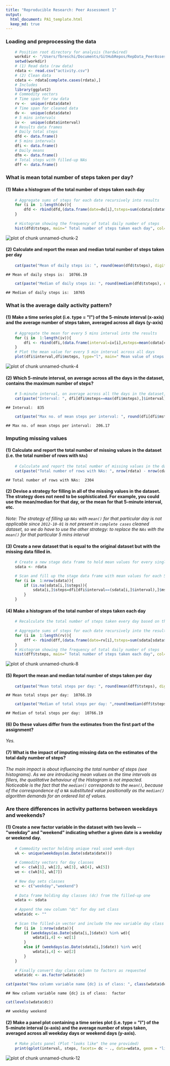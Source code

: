 ```yaml
---
title: "Reproducible Research: Peer Assessment 1"
output: 
  html_document: PA1_template.html
  keep_md: true
---
```


### Loading and preprocessing the data


```r
    # Position root directory for analysis (hardwired)
    workdir <- "/Users/fbreschi/Documents/GitHubRepos/RepData_PeerAssessment1"
    setwd(workdir)    
    # (1) Read data (raw data)
    rdata <- read.csv("activity.csv")    
    # (2) Clean data
    cdata <- rdata[complete.cases(rdata),]
    # Includes
    library(ggplot2)
    # Commodity vectors    
    # Time span for raw data
    rv <-  unique(rdata$date)  
    # Time span for cleaned data
    dv <-  unique(cdata$date)    
    # 5 mins intervals
    iv <-  unique(cdata$interval)    
    # Results data frames    
    # Daily total steps
    dfd <- data.frame()   
    # 5 mins intervals
    dfi <- data.frame()
    # Daily means
    dfm <- data.frame()  
    # Total steps with filled-up NAs
    dff <- data.frame()
```

### What is mean total number of steps taken per day?

#### (1) Make a histogram of the total number of steps taken each day


```r
    # Aggregate sums of steps for each date recursively into results
    for (i in  1:length(dv)){ 
        dfd <- rbind(dfd,(data.frame(date=dv[i],tsteps=sum(cdata[cdata$date==dv[i],]$steps))))
    }
    
    # Histogram showing the frequency of total daily number of steps 
    hist(dfd$tsteps, main=" Total number of steps taken each day", col="yellow", breaks=5, xlab="Number of steps", xlim=c(0,25000),ylim=c(0,30))
```

![plot of chunk unnamed-chunk-2](figure/unnamed-chunk-2-1.png) 

#### (2) Calculate and report the mean and median total number of steps taken per day


```r
    cat(paste("Mean of daily steps is: ", round(mean(dfd$tsteps), digits=2)))
```

```
## Mean of daily steps is:  10766.19
```

```r
    cat(paste("Median of daily steps is: ", round(median(dfd$tsteps), digits=2)))
```

```
## Median of daily steps is:  10765
```

### What is the average daily activity pattern?
#### (1) Make a time series plot (i.e. type = "l") of the 5-minute interval (x-axis) and the average number of steps taken, averaged across all days (y-axis)


```r
    # Aggregate the mean for every 5 mins interval into the results
    for (i in  1:length(iv)){ 
        dfi <- rbind(dfi,(data.frame(interval=iv[i],msteps=mean(cdata[cdata$interval==iv[i],]$steps))))
    }   
    # Plot the mean value for every 5 min interval across all days
    plot(dfi$interval,dfi$msteps, type="l", main=" Mean value of steps per 5 mins interval", xlab="5 mins intervals", ylab="Average steps", xlim=c(0,2500),ylim=c(0,250), col="blue")
```

![plot of chunk unnamed-chunk-4](figure/unnamed-chunk-4-1.png) 

#### (2) Which 5-minute interval, on average across all the days in the dataset, contains the maximum number of steps?


```r
    # 5-minute interval, on average across all the days in the dataset, containing the maximum number of steps
    cat(paste("Interval: ", dfi[dfi$msteps==max(dfi$msteps),]$interval))
```

```
## Interval:  835
```

```r
    cat(paste("Max no. of mean steps per interval: ", round(dfi[dfi$msteps==max(dfi$msteps),]$msteps, digits=2)))
```

```
## Max no. of mean steps per interval:  206.17
```

### Imputing missing values

#### (1) Calculate and report the total number of missing values in the dataset (i.e. the total number of rows with ```NAs```)

```r
    # Calculate and report the total number of missing values in the dataset
    cat(paste("Total number of rows with NAs: ", nrow(rdata) - nrow(cdata)))
```

```
## Total number of rows with NAs:  2304
```

#### (2) Devise a strategy for filling in all of the missing values in the dataset. The strategy does not need to be sophisticated. For example, you could use the mean/median for that day, or the mean for that 5-minute interval, etc.
*Note: The strategy of filling up ```NAs``` with ```mean()``` for that particular day is not applicable since ```2012-10-01``` is not present in ```complete cases``` cleaned dataset, so we do have to use the other strategy: to replace the ```NAs``` with the ```mean()``` for that particular 5 mins interval*

#### (3) Create a new dataset that is equal to the original dataset but with the missing data filled in.


```r
    # Create a new stage data frame to hold mean values for every single day from raw data accordingly with strategy
    sdata <- rdata

    # Scan and fill up the stage data frame with mean values for each 5 min interval (we do already have that info)
    for (i in  1:nrow(sdata)){ 
        if (is.na(sdata[i,]$steps)){
            sdata[i,]$steps=dfi[dfi$interval==(sdata[i,]$interval),]$msteps
        }
    }
```

#### (4) Make a histogram of the total number of steps taken each day


```r
    # Recalculate the total number of steps taken every day based on the new data frame
    
    # Aggregate sums of steps for each date recursively into the results dfd
    for (i in  1:length(rv)){ 
        dff <- rbind(dff,(data.frame(date=rv[i],tsteps=sum(sdata[sdata$date==rv[i],]$steps))))
    }
    # Histogram showing the frequency of total daily number of steps 
    hist(dff$tsteps, main=" Total number of steps taken each day", col="yellow", breaks=5, xlab="Number of steps", xlim=c(0,25000),ylim=c(0,40))
```

![plot of chunk unnamed-chunk-8](figure/unnamed-chunk-8-1.png) 

#### (5) Report the mean and median total number of steps taken per day


```r
    cat(paste("Mean total steps per day: ", round(mean(dff$tsteps), digits=2)))
```

```
## Mean total steps per day:  10766.19
```

```r
    cat(paste("Median of total steps per day: ",round(median(dff$tsteps), digits=2)))
```

```
## Median of total steps per day:  10766.19
```

#### (6) Do these values differ from the estimates from the first part of the assignment? 

*Yes.*

#### (7) What is the impact of imputing missing data on the estimates of the total daily number of steps?

*The main impact is about influencing the total number of steps (see histograms). As we are introducing mean values on the time intervals as fillers, the qualitative behaviour of the Histogram is not impacted. Noticeable is the fact that the ```median()``` corresponds to the ```mean()```, because of the correspondence of a ```NA``` substituted value positionally as the ```median()``` algorithm demands for an ordered list of values.*

### Are there differences in activity patterns between weekdays and weekends?

#### (1) Create a new factor variable in the dataset with two levels -- "weekday" and "weekend" indicating whether a given date is a weekday or weekend day.


```r
    # Commodity vector holding unique real used week-days
    wk <- unique(weekdays(as.Date(sdata$date))) 
    
    # Commodity vectors for day classes
    wd <- c(wk[1], wk[2], wk[3], wk[4], wk[5])
    we <- c(wk[6], wk[7])
    
    # New day sets classes
    wz <- c("weekday","weekend")
    
    # Data frame holding day classes (dc) from the filled-up one
    wdata <- sdata
    
    # Append the new column "dc" for day set class
    wdata$dc <- ""
    
    # Scan the filled-in vector and include the new variable day class as "weekday" | "weekend"
    for (i in  1:nrow(sdata)){ 
        if (weekdays(as.Date(sdata[i,]$date)) %in% wd){
            wdata[i,4] <- wz[1]
        }
        else if (weekdays(as.Date(sdata[i,]$date)) %in% we){
            wdata[i,4] <- wz[2]
        }
    }
    
    # Finally convert day class column to factors as requested
    wdata$dc <- as.factor(wdata$dc)
```

```r
cat(paste("New column variable name {dc} is of class: ", class(wdata$dc)))
```

```
## New column variable name {dc} is of class:  factor
```

```r
cat(levels(wdata$dc))
```

```
## weekday weekend
```

#### (2) Make a panel plot containing a time series plot (i.e. type = "l") of the 5-minute interval (x-axis) and the average number of steps taken, averaged across all weekday days or weekend days (y-axis).


```r
    # Make plots panel (Plot "looks like" the one provided)
    print(qplot(interval, steps, facets= dc ~ ., data=wdata, geom = "line", xlab="Interval", ylab="Number of Steps", main=c("WeekDays-WeekEnds comparison panel")))
```

![plot of chunk unnamed-chunk-12](figure/unnamed-chunk-12-1.png) 

